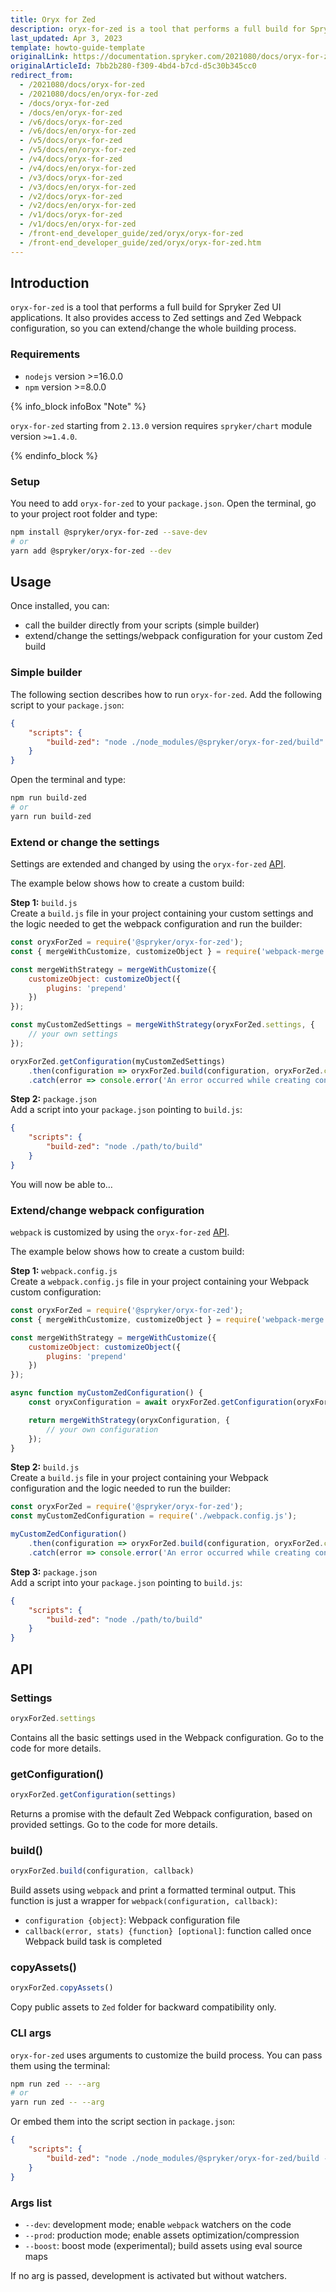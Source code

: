 ```yaml
---
title: Oryx for Zed
description: oryx-for-zed is a tool that performs a full build for Spryker Zed UI applications.
last_updated: Apr 3, 2023
template: howto-guide-template
originalLink: https://documentation.spryker.com/2021080/docs/oryx-for-zed
originalArticleId: 7bb2b280-f309-4bd4-b7cd-d5c30b345cc0
redirect_from:
  - /2021080/docs/oryx-for-zed
  - /2021080/docs/en/oryx-for-zed
  - /docs/oryx-for-zed
  - /docs/en/oryx-for-zed
  - /v6/docs/oryx-for-zed
  - /v6/docs/en/oryx-for-zed
  - /v5/docs/oryx-for-zed
  - /v5/docs/en/oryx-for-zed
  - /v4/docs/oryx-for-zed
  - /v4/docs/en/oryx-for-zed
  - /v3/docs/oryx-for-zed
  - /v3/docs/en/oryx-for-zed
  - /v2/docs/oryx-for-zed
  - /v2/docs/en/oryx-for-zed
  - /v1/docs/oryx-for-zed
  - /v1/docs/en/oryx-for-zed
  - /front-end_developer_guide/zed/oryx/oryx-for-zed
  - /front-end_developer_guide/zed/oryx/oryx-for-zed.htm
---
```


## Introduction

`oryx-for-zed` is a tool that performs a full build for Spryker Zed UI applications. 
It also provides access to Zed settings and Zed Webpack configuration, so you can extend/change the whole building process.

### Requirements

* `nodejs` version >=16.0.0
* `npm` version >=8.0.0

{% info_block infoBox "Note" %}

`oryx-for-zed` starting from `2.13.0` version requires `spryker/chart` module version `>=1.4.0`.

{% endinfo_block %}

### Setup

You need to add `oryx-for-zed` to your `package.json`. Open the terminal, go to your project root folder and type:

```bash
npm install @spryker/oryx-for-zed --save-dev
# or
yarn add @spryker/oryx-for-zed --dev
```

## Usage

Once installed, you can:

* call the builder directly from your scripts (simple builder)
* extend/change the settings/webpack configuration for your custom Zed build

### Simple builder

The following section describes how to run `oryx-for-zed`. 
Add the following script to your `package.json`:

```json
{
    "scripts": {
        "build-zed": "node ./node_modules/@spryker/oryx-for-zed/build"
    }
}
```

Open the terminal and type:

```bash
npm run build-zed
# or
yarn run build-zed
```

### Extend or change the settings

Settings are extended and changed by using the `oryx-for-zed` [API](/docs/scos/dev/front-end-development/zed/oryx-for-zed.html#api).

The example below shows how to create a custom build:

**Step 1:** `build.js`  
Create a `build.js` file in your project containing your custom settings and the logic needed to get the webpack configuration and run the builder:

```js
const oryxForZed = require('@spryker/oryx-for-zed');
const { mergeWithCustomize, customizeObject } = require('webpack-merge');

const mergeWithStrategy = mergeWithCustomize({
    customizeObject: customizeObject({
        plugins: 'prepend'
    })
});

const myCustomZedSettings = mergeWithStrategy(oryxForZed.settings, {
    // your own settings
});

oryxForZed.getConfiguration(myCustomZedSettings)
    .then(configuration => oryxForZed.build(configuration, oryxForZed.copyAssets))
    .catch(error => console.error('An error occurred while creating configuration', error));
```

**Step 2:** `package.json`  
Add a script into your `package.json` pointing to `build.js`:

```json
{
    "scripts": {
        "build-zed": "node ./path/to/build"
    }
}
```

You will now be able to…

### Extend/change webpack configuration

`webpack` is customized by using the `oryx-for-zed` [API](/docs/scos/dev/front-end-development/zed/oryx-for-zed.html#api).

The example below shows how to create a custom build:

**Step 1:** `webpack.config.js`  
Create a `webpack.config.js` file in your project containing your Webpack custom configuration:

```js
const oryxForZed = require('@spryker/oryx-for-zed');
const { mergeWithCustomize, customizeObject } = require('webpack-merge');

const mergeWithStrategy = mergeWithCustomize({
    customizeObject: customizeObject({
        plugins: 'prepend'
    })
});

async function myCustomZedConfiguration() {
    const oryxConfiguration = await oryxForZed.getConfiguration(oryxForZed.settings);

    return mergeWithStrategy(oryxConfiguration, {
        // your own configuration
    });
}
```

**Step 2:** `build.js`  
Create a `build.js` file in your project containing your Webpack configuration and the logic needed to run the builder:

```js
const oryxForZed = require('@spryker/oryx-for-zed');
const myCustomZedConfiguration = require('./webpack.config.js');

myCustomZedConfiguration()
    .then(configuration => oryxForZed.build(configuration, oryxForZed.copyAssets))
    .catch(error => console.error('An error occurred while creating configuration', error));
```

**Step 3:** `package.json`  
Add a script into your `package.json` pointing to `build.js`:

```json
{
    "scripts": {
        "build-zed": "node ./path/to/build"
    }
}
```

## API

### Settings

```js
oryxForZed.settings
```

Contains all the basic settings used in the Webpack configuration. Go to the code for more details.

### getConfiguration()

```js 
oryxForZed.getConfiguration(settings)
```

Returns a promise with the default Zed Webpack configuration, based on provided settings.
Go to the code for more details.

### build()

```js
oryxForZed.build(configuration, callback)
```

Build assets using `webpack` and print a formatted terminal output. This function is just a wrapper for `webpack(configuration, callback)`:

* `configuration {object}`: Webpack configuration file
* `callback(error, stats) {function} [optional]`: function called once Webpack build task is completed

### copyAssets()

```js
oryxForZed.copyAssets()
```

Copy public assets to `Zed` folder for backward compatibility only.

### CLI args

`oryx-for-zed` uses arguments to customize the build process.
You can pass them using the terminal:

```bash
npm run zed -- --arg
# or
yarn run zed -- --arg
```

Or embed them into the script section in `package.json`:

```json
{
    "scripts": {
        "build-zed": "node ./node_modules/@spryker/oryx-for-zed/build --arg"
    }
}
```

### Args list

* `--dev`: development mode; enable `webpack` watchers on the code
* `--prod`: production mode; enable assets optimization/compression
* `--boost`: boost mode (experimental); build assets using eval source maps

If no arg is passed, development is activated but without watchers.
